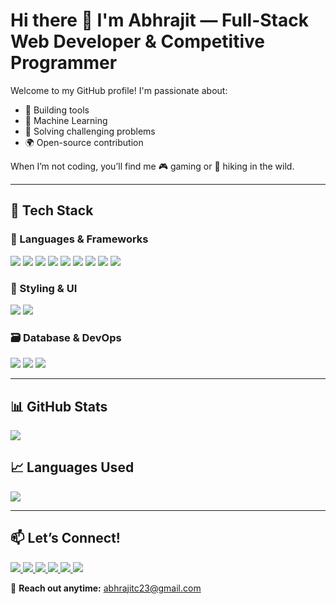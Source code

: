 # Hi there 👋 I'm Abhrajit — Full-Stack Web Developer & Competitive Programmer

Welcome to my GitHub profile! I'm passionate about:
- 🔧 Building tools  
- 🤖 Machine Learning  
- 🧠 Solving challenging problems  
- 🌍 Open-source contribution  

When I’m not coding, you’ll find me 🎮 gaming or 🥾 hiking in the wild.

---

## 🚀 Tech Stack

### 🧠 Languages & Frameworks

<p align="left">
  <img src="https://img.shields.io/badge/C++-00599C?style=for-the-badge&logo=c%2b%2b&logoColor=white" />
  <img src="https://img.shields.io/badge/Python-3776AB?style=for-the-badge&logo=python&logoColor=white" />
  <img src="https://img.shields.io/badge/JavaScript-F7DF1E?style=for-the-badge&logo=javascript&logoColor=black" />
  <img src="https://img.shields.io/badge/Node.js-339933?style=for-the-badge&logo=nodedotjs&logoColor=white" />
  <img src="https://img.shields.io/badge/Express.js-000000?style=for-the-badge&logo=express&logoColor=white" />
  <img src="https://img.shields.io/badge/React-61DAFB?style=for-the-badge&logo=react&logoColor=black" />
  <img src="https://img.shields.io/badge/Next.js-000000?style=for-the-badge&logo=next.js&logoColor=white" />
  <img src="https://img.shields.io/badge/MUI-007FFF?style=for-the-badge&logo=mui&logoColor=white" />
  <img src="https://img.shields.io/badge/shadcn/ui-111827?style=for-the-badge&logo=tailwindcss&logoColor=white" />
</p>

### 🎨 Styling & UI

<p align="left">
  <img src="https://img.shields.io/badge/Tailwind_CSS-06B6D4?style=for-the-badge&logo=tailwind-css&logoColor=white" />
  <img src="https://img.shields.io/badge/Bootstrap-7952B3?style=for-the-badge&logo=bootstrap&logoColor=white" />
</p>

### 🗃️ Database & DevOps

<p align="left">
  <img src="https://img.shields.io/badge/MongoDB-47A248?style=for-the-badge&logo=mongodb&logoColor=white" />
  <img src="https://img.shields.io/badge/MySQL-4479A1?style=for-the-badge&logo=mysql&logoColor=white" />
  <img src="https://img.shields.io/badge/Git-F05032?style=for-the-badge&logo=git&logoColor=white" />
</p>

---

## 📊 GitHub Stats

<p align="left">
  <img src="https://github-readme-stats.vercel.app/api?username=Abhrajit-2005&theme=vue-dark&show_icons=true&hide_border=true&count_private=true" />
</p>

## 📈 Languages Used

<p align="left">
  <img src="https://github-readme-stats.vercel.app/api/top-langs/?username=Abhrajit-2005&theme=vue-dark&hide_border=true&layout=compact" />
</p>

---

## 📫 Let’s Connect!

<p align="left">
  <a href="https://www.linkedin.com/in/abhrajit-chatterjee/" target="_blank">
    <img src="https://img.shields.io/badge/LinkedIn-0A66C2?style=for-the-badge&logo=linkedin&logoColor=white" />
  </a>
  <a href="https://www.instagram.com/abhrajit.chatterjee/" target="_blank">
    <img src="https://img.shields.io/badge/Instagram-E4405F?style=for-the-badge&logo=instagram&logoColor=white" />
  </a>
  <a href="https://leetcode.com/u/Abhrajit_Chatterjee/" target="_blank">
    <img src="https://img.shields.io/badge/LeetCode-000000?style=for-the-badge&logo=LeetCode&logoColor=white" />
  </a>
  <a href="https://codeforces.com/profile/AbhrajitChatterjee" target="_blank">
    <img src="https://img.shields.io/badge/Codeforces-445f9d?style=for-the-badge&logo=codeforces&logoColor=white" />
  </a>
  <a href="https://www.codechef.com/users/abhrajitc23" target="_blank">
    <img src="https://img.shields.io/badge/CodeChef-5B4638?style=for-the-badge&logo=codechef&logoColor=white" />
  </a>
  <a href="https://codolio.com/profile/abhrajit" target="_blank">
    <img src="https://img.shields.io/badge/Codolio-2E86C1?style=for-the-badge&logo=codio&logoColor=white" />
  </a>
</p>

💌 **Reach out anytime:** [abhrajitc23@gmail.com](mailto:abhrajitc23@gmail.com)
